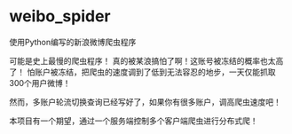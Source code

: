 # weibo_spider
使用Python编写的新浪微博爬虫程序

可能是史上最慢的爬虫程序！
真的被某浪搞怕了啊！这账号被冻结的概率也太高了！
怕账户被冻结，把爬虫的速度调到了低到无法容忍的地步，一天仅能抓取300个用户微博！

然而，多账户轮流切换查询已经写好了，如果你有很多账户，调高爬虫速度吧！

本项目有一个期望，通过一个服务端控制多个客户端爬虫进行分布式爬！

